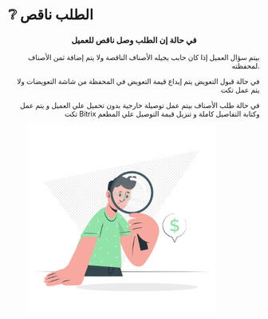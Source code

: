 # ❔ الطلب ناقص

<h3 align="center">في حالة إن الطلب وصل ناقص للعميل</h3>

<p align="right">بيتم سؤال العميل إذا كان حابب يجيله الأصناف الناقصة ولا يتم إضافة ثمن الأصناف لمحفظته.</p>

<p align="right">في حالة قبول التعويض يتم إيداع قيمة التعويض في المحفظة من شاشة التعويضات ولا يتم عمل تكت</p>

<p align="right">في حالة طلب الأصناف بيتم عمل توصيلة خارجية بدون تحميل علي العميل و يتم عمل تكت Bitrix وكتابة التفاصيل كاملة و تنزيل قيمة التوصيل علي المطعم</p>

<figure><img src="../../.gitbook/assets/House searching-cuate.png" alt="" width="375"><figcaption></figcaption></figure>
